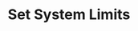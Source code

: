 ---
sidebar_position: 3
title: "Set System Limits"
sidebar_label: "Set System Limits"
description: "Configure resource limits in Alpine Linux systems - set ulimits, manage system constraints, control resource allocation, and define operational boundaries."
keywords:
  - "alpine system limits"
  - "ulimits"
  - "resource limits"
  - "system constraints"
  - "resource control"
tags:
  - alpine
  - system-limits
  - ulimits
  - resource-limits
  - configuration
slug: /linux/alpine/configuration/system-settings/set-system-limits
---